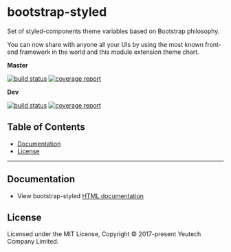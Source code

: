 # bootstrap-styled

Set of styled-components theme variables based on Bootstrap philosophy.

You can now share with anyone all your UIs by using the most known front-end framework in the world and this module extension theme chart.

**Master**

[![build status](https://module.kopaxgroup.com/bootstrap-styled/bootstrap-styled/badges/master/build.svg)](https://module.kopaxgroup.com/bootstrap-styled/bootstrap-styled/commits/master)
[![coverage report](https://module.kopaxgroup.com/bootstrap-styled/bootstrap-styled/badges/master/coverage.svg)](https://module.kopaxgroup.com/bootstrap-styled/bootstrap-styled/commits/master)

**Dev**

[![build status](https://module.kopaxgroup.com/bootstrap-styled/bootstrap-styled/badges/dev/build.svg)](https://module.kopaxgroup.com/bootstrap-styled/bootstrap-styled/commits/dev)
[![coverage report](https://module.kopaxgroup.com/bootstrap-styled/bootstrap-styled/badges/dev/coverage.svg)](https://module.kopaxgroup.com/bootstrap-styled/bootstrap-styled/commits/dev)

## Table of Contents

  - [Documentation](#documentation)
  - [License](#license)

---
 
## Documentation

  - View bootstrap-styled [HTML documentation](https://bootstrap-styled.yeutech.com)

## License

Licensed under the MIT License, Copyright © 2017-present Yeutech Company Limited.
